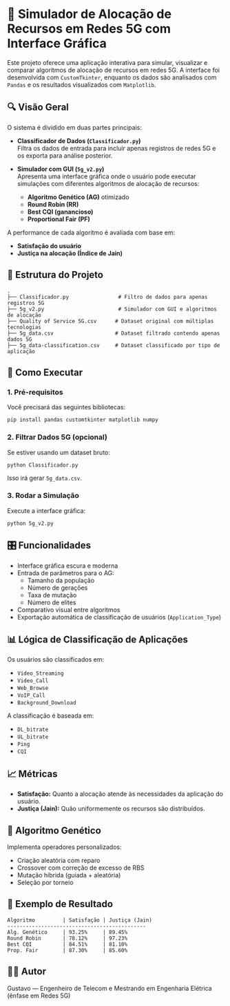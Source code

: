 # 📡 Simulador de Alocação de Recursos em Redes 5G com Interface Gráfica

Este projeto oferece uma aplicação interativa para simular, visualizar e comparar algoritmos de alocação de recursos em redes 5G. A interface foi desenvolvida com `CustomTkinter`, enquanto os dados são analisados com `Pandas` e os resultados visualizados com `Matplotlib`.

## 🔍 Visão Geral

O sistema é dividido em duas partes principais:

- **Classificador de Dados (`Classificador.py`)**  
  Filtra os dados de entrada para incluir apenas registros de redes 5G e os exporta para análise posterior.

- **Simulador com GUI (`5g_v2.py`)**  
  Apresenta uma interface gráfica onde o usuário pode executar simulações com diferentes algoritmos de alocação de recursos:
  
  - **Algoritmo Genético (AG)** otimizado
  - **Round Robin (RR)**
  - **Best CQI (ganancioso)**
  - **Proportional Fair (PF)**

A performance de cada algoritmo é avaliada com base em:
- **Satisfação do usuário**
- **Justiça na alocação (Índice de Jain)**

## 📁 Estrutura do Projeto

```
.
├── Classificador.py                # Filtro de dados para apenas registros 5G
├── 5g_v2.py                        # Simulador com GUI e algoritmos de alocação
├── Quality of Service 5G.csv      # Dataset original com múltiplas tecnologias
├── 5g_data.csv                    # Dataset filtrado contendo apenas dados 5G
├── 5g_data-classification.csv     # Dataset classificado por tipo de aplicação
```

## 🚀 Como Executar

### 1. Pré-requisitos

Você precisará das seguintes bibliotecas:

```
pip install pandas customtkinter matplotlib numpy
```

### 2. Filtrar Dados 5G (opcional)

Se estiver usando um dataset bruto:

```
python Classificador.py
```

Isso irá gerar `5g_data.csv`.

### 3. Rodar a Simulação

Execute a interface gráfica:

```
python 5g_v2.py
```

## 🎛️ Funcionalidades

- Interface gráfica escura e moderna
- Entrada de parâmetros para o AG:
  - Tamanho da população
  - Número de gerações
  - Taxa de mutação
  - Número de elites
- Comparativo visual entre algoritmos
- Exportação automática de classificação de usuários (`Application_Type`)

## 📊 Lógica de Classificação de Aplicações

Os usuários são classificados em:

- `Video_Streaming`
- `Video_Call`
- `Web_Browse`
- `VoIP_Call`
- `Background_Download`

A classificação é baseada em:

- `DL_bitrate`
- `UL_bitrate`
- `Ping`
- `CQI`

## 📈 Métricas

- **Satisfação:** Quanto a alocação atende às necessidades da aplicação do usuário.
- **Justiça (Jain):** Quão uniformemente os recursos são distribuídos.

## 🧠 Algoritmo Genético

Implementa operadores personalizados:

- Criação aleatória com reparo
- Crossover com correção de excesso de RBS
- Mutação híbrida (guiada + aleatória)
- Seleção por torneio

## 🧪 Exemplo de Resultado

```
Algoritmo         | Satisfação | Justiça (Jain)
---------------------------------------------
Alg. Genético     | 93.25%     | 89.45%
Round Robin       | 78.12%     | 97.23%
Best CQI          | 84.51%     | 81.10%
Prop. Fair        | 87.30%     | 85.60%
```

## 👨‍💻 Autor

Gustavo — Engenheiro de Telecom e Mestrando em Engenharia Elétrica (ênfase em Redes 5G)
